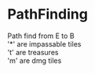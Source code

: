 # PathFinding
Path find from E to B <br>
'*' are impassable tiles <br>
't' are treasures <br>
'm' are dmg tiles
